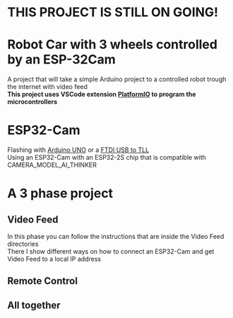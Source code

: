 # THIS PROJECT IS STILL ON GOING!

# Robot Car with 3 wheels controlled by an ESP-32Cam
A project that will take a simple Arduino project to a controlled robot trough the internet with video feed  
**This project uses VSCode extension [PlatformIO](https://platformio.org/) to program the microcontrollers**

# ESP32-Cam
Flashing with [Arduino UNO](https://cdn.shoplightspeed.com/shops/642375/files/29464252/800x600x2/arduino-uno-r3-development-board.jpg) or a [FTDI USB to TLL](http://lechacalshop.com/162-large_default/ftdi-usb-to-ttl-serial-converter-adapter-ft232rl.jpg)  
Using an ESP32-Cam with an ESP32-2S chip that is compatible with CAMERA_MODEL_AI_THINKER  

# A 3 phase project
## Video Feed  
In this phase you can follow the instructions that are inside the Video Feed directories  
There I show different ways on how to connect an ESP32-Cam and get Video Feed to a local IP address  
## Remote Control
## All together
